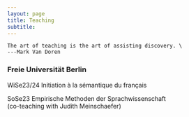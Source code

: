 ```yaml
---
layout: page
title: Teaching
subtitle: 
---
```


```
The art of teaching is the art of assisting discovery. \
---Mark Van Doren
```

### Freie Universität Berlin

WiSe23/24 Initiation à la sémantique du français


SoSe23 Empirische Methoden der Sprachwissenschaft \
(co-teaching with Judith Meinschaefer)

